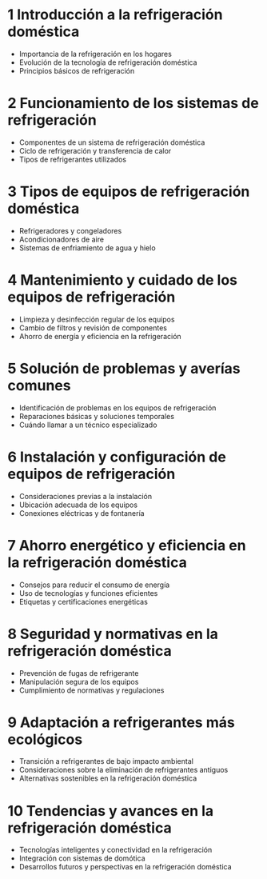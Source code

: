 # 1 Introducción a la refrigeración doméstica
-  Importancia de la refrigeración en los hogares
-  Evolución de la tecnología de refrigeración doméstica
-  Principios básicos de refrigeración

# 2 Funcionamiento de los sistemas de refrigeración
-  Componentes de un sistema de refrigeración doméstica
-  Ciclo de refrigeración y transferencia de calor
-  Tipos de refrigerantes utilizados

# 3 Tipos de equipos de refrigeración doméstica
-  Refrigeradores y congeladores
-  Acondicionadores de aire
-  Sistemas de enfriamiento de agua y hielo

# 4 Mantenimiento y cuidado de los equipos de refrigeración
-  Limpieza y desinfección regular de los equipos
-  Cambio de filtros y revisión de componentes
-  Ahorro de energía y eficiencia en la refrigeración

# 5 Solución de problemas y averías comunes
-  Identificación de problemas en los equipos de refrigeración
-  Reparaciones básicas y soluciones temporales
-  Cuándo llamar a un técnico especializado

# 6 Instalación y configuración de equipos de refrigeración
-  Consideraciones previas a la instalación
-  Ubicación adecuada de los equipos
-  Conexiones eléctricas y de fontanería

# 7 Ahorro energético y eficiencia en la refrigeración doméstica
-  Consejos para reducir el consumo de energía
-  Uso de tecnologías y funciones eficientes
-  Etiquetas y certificaciones energéticas

# 8 Seguridad y normativas en la refrigeración doméstica
-  Prevención de fugas de refrigerante
-  Manipulación segura de los equipos
-  Cumplimiento de normativas y regulaciones

# 9 Adaptación a refrigerantes más ecológicos
-  Transición a refrigerantes de bajo impacto ambiental
-  Consideraciones sobre la eliminación de refrigerantes antiguos
-  Alternativas sostenibles en la refrigeración doméstica

# 10 Tendencias y avances en la refrigeración doméstica
-  Tecnologías inteligentes y conectividad en la refrigeración
-  Integración con sistemas de domótica
-  Desarrollos futuros y perspectivas en la refrigeración doméstica
